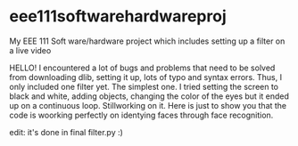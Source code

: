 # eee111softwarehardwareproj
My EEE 111 Soft ware/hardware project which includes setting up a filter on a live video 


HELLO!
I encountered a lot of bugs and problems that need to be solved from downloading dlib, setting it up, lots of typo and syntax errors.
Thus, I only included one filter yet. The simplest one. I tried setting the screen to black and white, adding objects, changing the color of the eyes but it ended up on a continuous loop.
Stillworking on it. Here is just to show you that the code is woorking perfectly on identying faces through face recognition.


edit: it's done in final filter.py :)
